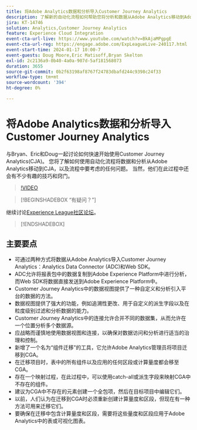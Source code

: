 ```yaml
---
title: 将Adobe Analytics数据和分析导入Customer Journey Analytics
description: 了解新的自动化流程如何帮助您将分析和数据从Adobe Analytics移动到Adobe Customer Journey Analytics。
jira: KT-14746
solution: Analytics,Customer Journey Analytics
feature: Experience Cloud Integration
event-cta-url-live: https://www.youtube.com/watch?v=BkAjaMPgpgE
event-cta-url-reg: https://engage.adobe.com/ExpLeagueLive-240117.html
event-start-time: 2024-01-17 10:00-7
event-guests: Doug Moore,Eric Matisoff,Bryan Skelton
exl-id: 2c2136a9-0b40-4a0a-907d-5af181568073
duration: 3655
source-git-commit: 0b2f63198af8767f24783dbafd244c9398c24f33
workflow-type: tm+mt
source-wordcount: '394'
ht-degree: 0%

---
```


# 将Adobe Analytics数据和分析导入Customer Journey Analytics

与Bryan、Eric和Doug一起讨论如何快速开始使用Customer Journey Analytics(CJA)。 您将了解如何使用自动化流程将数据和分析从Adobe Analytics移动到CJA，以及流程中要考虑的任何问题。 当然，他们在此过程中还会有不少有趣的技巧和窍门。

>[!VIDEO](https://video.tv.adobe.com/v/3426778/?quality=12&learn=on)

>[!BEGINSHADEBOX “有疑问？”]

继续讨论[Experience League社区论坛](https://experienceleaguecommunities.adobe.com/t5/adobe-analytics-discussions/experience-league-live-post-session-discussion-bringing-your/m-p/646093#M3582)。

>[!ENDSHADEBOX]

## 主要要点

* 可通过两种方式将数据从Adobe Analytics导入Customer Journey Analytics：Analytics Data Connector (ADC)和Web SDK。
* ADC允许将报表包中的数据复制到Adobe Experience Platform中进行分析，而Web SDK将数据直接发送到Adobe Experience Platform中。
* Customer Journey Analytics中的数据视图提供了一种自定义和分析引入平台的数据的方法。
* 数据视图提供了强大的功能，例如追溯性更改、用于自定义的派生字段以及在粒度级别过滤和分析数据的能力。
* Customer Journey Analytics中的连接允许合并不同的数据集，从而允许在一个位置分析多个数据源。
* 应战略而谨慎地使用数据视图和连接，以确保对数据访问和分析进行适当的治理和控制。
* 新增了一个名为“组件迁移”的工具，它允许Adobe Analytics管理员将项目迁移到CGA。
* 在迁移项目时，表中的所有组件以及应用的任何区段或计算量度都会移至CGA。
* 存在一个映射过程，在此过程中，可以使用catch-all或派生字段来映射CGA中不存在的组件。
* 建议为CGA中不存在的元素创建一个全包项，然后在目标项目中编辑它们。
* 以前，人们认为在迁移到CGA时必须重新创建计算量度和区段，但现在有一种方法可用来迁移它们。
* 要确保在迁移中包含计算量度和区段，需要将这些量度和区段应用于Adobe Analytics中的表或可视化图表。

